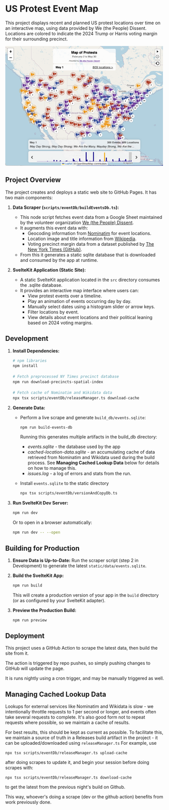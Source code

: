 # US Protest Event Map

This project displays recent and planned US protest locations over time on an interactive map, using data provided by We (the People) Dissent. Locations are colored to indicate the 2024 Trump or Harris voting margin for their surrounding precinct.

<img src="static/desktop-screenshot.png" width="500">

## Project Overview

The project creates and deploys a static web site to GitHub Pages. It has two main components:

1.  **Data Scraper (`scripts/eventDb/buildEventsDb.ts`):**
    *   This node script fetches event data from a Google Sheet maintained by the volunteer organization [We (the People) Dissent](https://docs.google.com/spreadsheets/d/1f-30Rsg6N_ONQAulO-yVXTKpZxXchRRB2kD3Zhkpe_A/preview#gid=1269890748).
    *   It augments this event data with:
        *   Geocoding information from [Nominatim](https://nominatim.openstreetmap.org) for event locations.
        *   Location image and title information from [Wikipedia](https://wikipedia.org).
        *   Voting precinct margin data from a dataset published by [The New York Times (GitHub)](https://github.com/nytimes/presidential-precinct-map-2024).
    *   From this it generates a static sqlite database that is   downloaded and consumed by the app at runtime.

2.  **SvelteKit Application (Static Site):**
    *   A static SvelteKit application located in the `src` directory consumes the .sqlite database.
    *   It provides an interactive map interface where users can:
        *   View protest events over a timeline.
        *   Play an animation of events occurring day by day.
        *   Manually select dates using a histogram slider or arrow keys.
        *   Filter locations by event.
        *   View details about event locations and their political leaning based on 2024 voting margins.


## Development

1.  **Install Dependencies:**
    ```bash
    # npm libraries
    npm install

    # Fetch preprocessed NY Times precinct database
    npm run download-precincts-spatial-index

    # Fetch cache of Nominatim and Wikidata data
    npx tsx scripts/eventDb/releaseManager.ts download-cache
    ```

2.  **Generate Data:**
    *   Perform a live scrape and generate `build_db/events.sqlite`:
        ```bash
        npm run build-events-db
        ```
    
        Running this generates multiple artifacts in the build_db directory:
        * *events.sqlite* - the database used by the app
        * *cached-location-data.sqlite* - an accumulating cache of data retrieved from Nominatim and Wikidata used during the build process. See **Managing Cached Lookup Data** below for details on how to manage this.
        * *issues.log* - a log of errors and stats from the run.
    
    * Install `events.sqlite` to the static directory
        ```bash
        npx tsx scripts/eventDb/versionAndCopyDb.ts
        ``` 

3.  **Run SvelteKit Dev Server:**
    ```bash
    npm run dev
    ```
    Or to open in a browser automatically:
    ```bash
    npm run dev -- --open
    ```

## Building for Production

1.  **Ensure Data is Up-to-Date:** Run the scraper script (step 2 in Development) to generate the latest `static/data/events.sqlite`.
2.  **Build the SvelteKit App:**
    ```bash
    npm run build
    ```
    This will create a production version of your app in the `build` directory (or as configured by your SvelteKit adapter).

3.  **Preview the Production Build:**
    ```bash
    npm run preview
    ```

## Deployment

This project uses a GitHub Action to scrape the latest data, then build the site from it. 

The action is triggered by repo pushes, so simply pushing changes to GitHub will update the page.

It is runs nightly using a cron trigger, and may be manually triggered as well.

## Managing Cached Lookup Data
 Lookups for external services like Nominatim and Wikidata is slow - we intentionally throttle requests to 1 per second or longer, and events often take several requests to complete. It's also good form not to repeat requests where possible, so we maintain a cache of results.

For best results, this should be kept as current as possible. To facilitate this, we maintain a source of truth in a Releases build artifact in the project - it can be uploaded/downloaded using `releaseManager.ts` For example, use 
```
npx tsx scripts/eventDb/releaseManager.ts upload-cache
```
after doing scrapes to update it, and begin your session before doing scrapes with:        
```
npx tsx scripts/eventDb/releaseManager.ts download-cache
```
to get the latest from the previous night's build on Github.

This way, whoever's doing a scrape (dev or the github action) benefits from work previously done.
